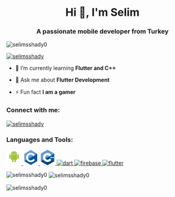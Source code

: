 <h1 align="center">Hi 👋, I'm Selim</h1>
<h3 align="center">A passionate mobile developer from Turkey</h3>

<p align="left"> <img src="https://komarev.com/ghpvc/?username=selimsshady0&label=Profile%20views&color=0e75b6&style=flat" alt="selimsshady0" /> </p>

<p align="left"> <a href="https://twitter.com/selimsshady" target="blank"><img src="https://img.shields.io/twitter/follow/selimsshady?logo=twitter&style=for-the-badge" alt="selimsshady" /></a> </p>

- 🌱 I’m currently learning **Flutter and C++**

- 💬 Ask me about **Flutter Development**

- ⚡ Fun fact **I am a gamer**

<h3 align="left">Connect with me:</h3>
<p align="left">
<a href="https://twitter.com/selimsshady" target="blank"><img align="center" src="https://raw.githubusercontent.com/rahuldkjain/github-profile-readme-generator/master/src/images/icons/Social/twitter.svg" alt="selimsshady" height="30" width="40" /></a>
</p>

<h3 align="left">Languages and Tools:</h3>
<p align="left"> <a href="https://developer.android.com" target="_blank" rel="noreferrer"> <img src="https://raw.githubusercontent.com/devicons/devicon/master/icons/android/android-original-wordmark.svg" alt="android" width="40" height="40"/> </a> <a href="https://www.cprogramming.com/" target="_blank" rel="noreferrer"> <img src="https://raw.githubusercontent.com/devicons/devicon/master/icons/c/c-original.svg" alt="c" width="40" height="40"/> </a> <a href="https://www.w3schools.com/cpp/" target="_blank" rel="noreferrer"> <img src="https://raw.githubusercontent.com/devicons/devicon/master/icons/cplusplus/cplusplus-original.svg" alt="cplusplus" width="40" height="40"/> </a> <a href="https://dart.dev" target="_blank" rel="noreferrer"> <img src="https://www.vectorlogo.zone/logos/dartlang/dartlang-icon.svg" alt="dart" width="40" height="40"/> </a> <a href="https://firebase.google.com/" target="_blank" rel="noreferrer"> <img src="https://www.vectorlogo.zone/logos/firebase/firebase-icon.svg" alt="firebase" width="40" height="40"/> </a> <a href="https://flutter.dev" target="_blank" rel="noreferrer"> <img src="https://www.vectorlogo.zone/logos/flutterio/flutterio-icon.svg" alt="flutter" width="40" height="40"/> </a> </p>

<p><img align="left" src="https://github-readme-stats.vercel.app/api/top-langs?username=selimsshady0&show_icons=true&locale=en&layout=compact" alt="selimsshady0" /></p>

<p>&nbsp;<img align="center" src="https://github-readme-stats.vercel.app/api?username=selimsshady0&show_icons=true&locale=en" alt="selimsshady0" /></p>

<p><img align="center" src="https://github-readme-streak-stats.herokuapp.com/?user=selimsshady0&" alt="selimsshady0" /></p>
